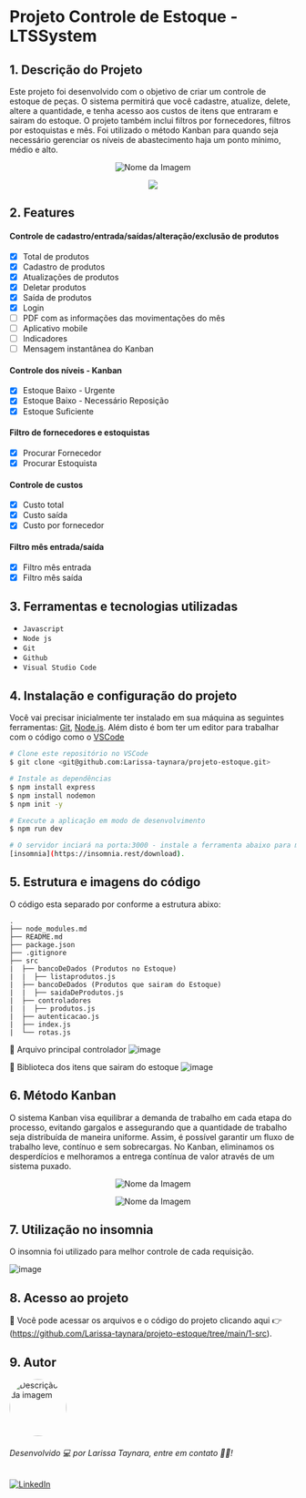 # Projeto Controle de Estoque - LTSSystem

## 1. Descrição do Projeto

Este projeto foi desenvolvido com o objetivo de criar um controle de estoque de peças.
O sistema permitirá que você cadastre, atualize, delete, altere a quantidade, e tenha acesso aos custos de itens que entraram e sairam do estoque.
O projeto também inclui filtros por fornecedores, filtros por estoquistas e mês.
Foi utilizado o método Kanban para quando seja necessário gerenciar os níveis de abastecimento haja um ponto mínimo, médio e alto.

<p align="center">
  <img src="https://github.com/Larissa-taynara/projeto-estoque/assets/138536327/21630b33-f1ac-4d9d-9173-0ec59958fb33" alt="Nome da Imagem">
</p>

<p align="center">
<img loading="lazy" src="http://img.shields.io/static/v1?label=STATUS&message=EM%20DESENVOLVIMENTO&color=GREEN&style=for-the-badge"/>
</p>

## 2. Features

#### Controle de cadastro/entrada/saídas/alteração/exclusão de produtos
- [x] Total de produtos
- [x] Cadastro de produtos
- [x] Atualizações de produtos
- [x] Deletar produtos
- [x] Saída de produtos
- [x] Login
- [ ] PDF com as informações das movimentações do mês
- [ ] Aplicativo mobile
- [ ] Indicadores
- [ ] Mensagem instantânea do Kanban

 #### Controle dos níveis - Kanban
- [x] Estoque Baixo - Urgente
- [x] Estoque Baixo - Necessário Reposição
- [x] Estoque Suficiente

 #### Filtro de fornecedores e estoquistas    
- [X] Procurar Fornecedor
- [X] Procurar Estoquista

#### Controle de custos
- [x] Custo total
- [x] Custo saída
- [x] Custo por fornecedor

#### Filtro mês entrada/saída
- [x] Filtro mês entrada
- [x] Filtro mês saída

## 3. Ferramentas e tecnologias utilizadas
- ``Javascript``
- ``Node js``
- ``Git``
- ``Github``
- ``Visual Studio Code``

## 4. Instalação e configuração do projeto

Você vai precisar inicialmente ter instalado em sua máquina as seguintes ferramentas:
[Git](https://git-scm.com), [Node.js](https://nodejs.org/en/). 
Além disto é bom ter um editor para trabalhar com o código como o [VSCode](https://code.visualstudio.com/)

```bash
# Clone este repositório no VSCode
$ git clone <git@github.com:Larissa-taynara/projeto-estoque.git>

# Instale as dependências
$ npm install express
$ npm install nodemon
$ npm init -y

# Execute a aplicação em modo de desenvolvimento
$ npm run dev

# O servidor inciará na porta:3000 - instale a ferramenta abaixo para melhor constrole de cada feature:
[insomnia](https://insomnia.rest/download).

```
## 5. Estrutura e imagens do código

O código esta separado por conforme a estrutura abixo:
```text
.
├── node_modules.md
├── README.md
├── package.json
├── .gitignore
├── src
|  ├── bancoDeDados (Produtos no Estoque)
|  |  ├── listaprodutos.js
|  ├── bancoDeDados (Produtos que sairam do Estoque)
|  |  ├── saidaDeProdutos.js
|  ├── controladores
|  |  ├── produtos.js
|  ├── autenticacao.js
|  ├── index.js
|  └── rotas.js
```
📁 Arquivo principal controlador 
![image](https://github.com/Larissa-taynara/projeto-estoque/assets/138536327/6bd6ef68-e93a-4274-accb-c5f297afa5a6)

📁 Biblioteca dos itens que sairam do estoque
![image](https://github.com/Larissa-taynara/projeto-estoque/assets/138536327/b5a04d4a-cafb-48dc-bced-2a002853cd06)


## 6. Método Kanban 

O sistema Kanban visa equilibrar a demanda de trabalho em cada etapa do processo, evitando gargalos e assegurando que a quantidade de trabalho seja distribuída de maneira uniforme. 
Assim, é possível garantir um fluxo de trabalho leve, contínuo e sem sobrecargas. No Kanban, eliminamos os desperdícios e melhoramos a entrega contínua de valor através de um 
sistema puxado.

<p align="center">
<img src="https://github.com/Larissa-taynara/projeto-estoque/assets/138536327/a224c02a-5751-4dae-b20b-99fbc6c08957" alt="Nome da Imagem">
</p>
<p align="center">
<img src="https://github.com/Larissa-taynara/projeto-estoque/assets/138536327/d671b3b0-0933-4a9a-a52c-0ba457fe27c5)" alt="Nome da Imagem">
</p>

## 7. Utilização no insomnia

O insomnia foi utilizado para melhor controle de cada requisição.

![image](https://github.com/Larissa-taynara/projeto-estoque/assets/138536327/3d07ded5-7da3-40df-92a1-b9bbfc0ee5d6)

## 8. Acesso ao projeto

📁 Você pode acessar os arquivos e o código do projeto clicando aqui 👉 (https://github.com/Larissa-taynara/projeto-estoque/tree/main/1-src).


## 9. Autor

<img style="border-radius: 50%;" src="https://github.com/Larissa-taynara/projeto-estoque/assets/138536327/63aafd3f-8949-40ee-8824-cfcd368c0836" width="100px" alt="Descrição da imagem"/>

###### Desenvolvido 💻 por Larissa Taynara, entre em contato 👋🏽! 

[<img src="https://img.shields.io/badge/Linkedin-323330?style=for-the-badge&logo=linkedin&logoColor=blue" alt="LinkedIn" />](https://www.linkedin.com/in/larissa-taynara-b-1a759b65/)

